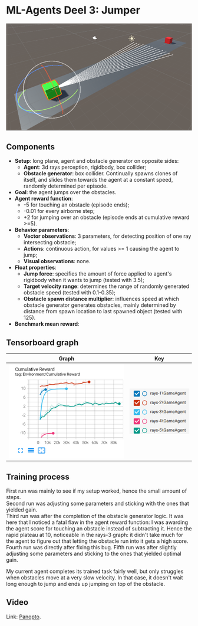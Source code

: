 # ML-Agents Deel 3: Jumper

![](foto.png)

## Components

- **Setup**: long plane, agent and obstacle generator on opposite sides:
  - **Agent**: 3d rays perception, rigidbody, box collider;
  - **Obstacle generator**: box collider. Continually spawns clones of itself, and slides them towards the agent at a constant speed, randomly determined per episode.
- **Goal**: the agent jumps over the obstacles.
- **Agent reward function**:
  - -5 for touching an obstacle (episode ends);
  - -0.01 for every airborne step;
  - +2 for jumping over an obstacle (episode ends at cumulative reward >=5).
- **Behavior parameters**:
  - **Vector observations**: 3 parameters, for detecting position of one ray intersecting obstacle;
  - **Actions**: continuous action, for values >= 1 causing the agent to jump;
  - **Visual observations**: none.
- **Float properties**:
  - **Jump force**: specifies the amount of force applied to agent's rigidbody when it wants to jump (tested with 3.5);
  - **Target velocity range**: determines the range of randomly generated obstacle speed (tested with 0.1-0.35);
  - **Obstacle spawn distance multiplier**: influences speed at which obstacle generator generates obstacles, mainly determined by distance from spawn location to last spawned object (tested with 125).
- **Benchmark mean reward**: 

## Tensorboard graph

| Graph | Key |
| :-: | :-: |
| ![](graph.png) | ![](2.png) |

## Training process

First run was mainly to see if my setup worked, hence the small amount of steps.  
Second run was adjusting some parameters and sticking with the ones that yielded gain.  
Third run was after the completion of the obstacle generator logic. It was here that I noticed a fatal flaw in the agent reward function: I was awarding the agent score for touching an obstacle instead of subtracting it. Hence the rapid plateau at 10, noticeable in the rays-3 graph: it didn't take much for the agent to figure out that letting the obstacle run into it gets a high score.  
Fourth run was directly after fixing this bug.
Fifth run was after slightly adjusting some parameters and sticking to the ones that yielded optimal gain.

My current agent completes its trained task fairly well, but only struggles when obstacles move at a very slow velocity. In that case, it doesn't wait long enough to jump and ends up jumping on top of the obstacle.

## Video

Link: [Panopto](https://ap.cloud.panopto.eu/Panopto/Pages/Viewer.aspx?id=d3f27877-ef1e-42fd-9aec-b2db00ca3b45).
